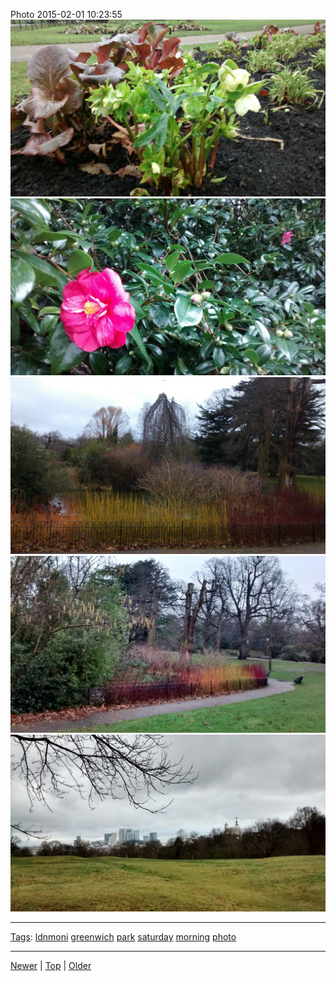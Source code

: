 <!--
title: Photo 2015-02-01 10
date: 2020-06-28T14:57:48.956Z
tags: ldnmoni, greenwich, park, saturday, morning, photo
-->










Photo 2015-02-01 10:23:55
![](109760357827-0.jpg)
![](109760357827-1.jpg)
![](109760357827-2.jpg)
![](109760357827-3.jpg)
![](109760357827-4.jpg)

<!--BOTTOM-POST-NAVIGATION-->
---

[Tags](tags.md): [ldnmoni](tag-ldnmoni.md) [greenwich](tag-greenwich.md) [park](tag-park.md) [saturday](tag-saturday.md) [morning](tag-morning.md) [photo](tag-photo.md)

---

[Newer](109103659607.md) | [Top](index.md) | [Older](110195652812.md)